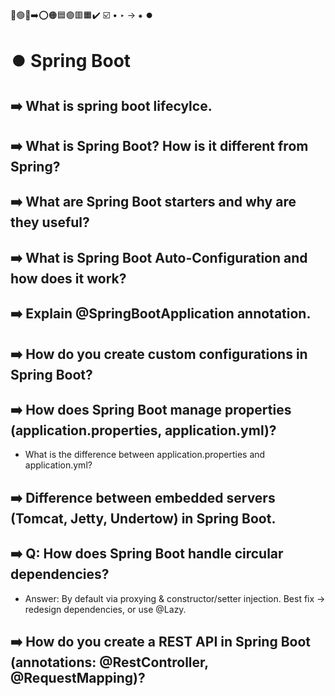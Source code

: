 🔵🟢🔴➡️⭕🟠🟦🟣🟥🟧✔️ ☑️ • ‣ → ⁕ ⏺️

# ⏺️ Spring Boot

## ➡️ What is spring boot lifecylce.

## ➡️ What is Spring Boot? How is it different from Spring?

## ➡️ What are Spring Boot starters and why are they useful?

## ➡️ What is Spring Boot Auto-Configuration and how does it work?

## ➡️ Explain @SpringBootApplication annotation.

## ➡️ How do you create custom configurations in Spring Boot?

## ➡️ How does Spring Boot manage properties (application.properties, application.yml)?

- What is the difference between application.properties and application.yml?

## ➡️ Difference between embedded servers (Tomcat, Jetty, Undertow) in Spring Boot.

## ➡️ Q: How does Spring Boot handle circular dependencies?

- Answer: By default via proxying & constructor/setter injection. Best fix → redesign dependencies, or use @Lazy.

## ➡️ How do you create a REST API in Spring Boot (annotations: @RestController, @RequestMapping)?
